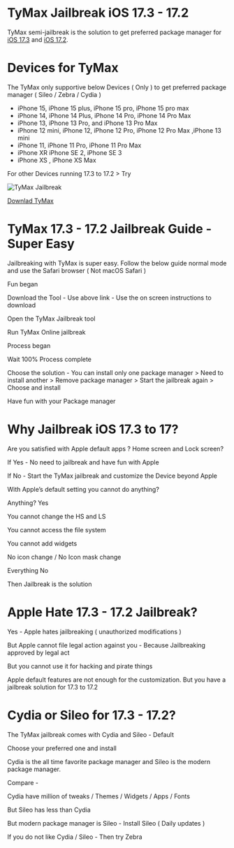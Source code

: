 # TyMax Jailbreak iOS 17.3 - 17.2


TyMax semi-jailbreak is the solution to get preferred package manager for [iOS 17.3](https://silzee.com/17.3/) and [iOS 17.2](https://silzee.com/17.2/).

# Devices for TyMax

The TyMax only supportive below Devices ( Only )  to get preferred package manager ( Sileo / Zebra / Cydia )


* iPhone 15, iPhone 15 plus, iPhone 15 pro, iPhone 15 pro max
* iPhone 14, iPhone 14 Plus, iPhone 14 Pro, iPhone 14 Pro Max
* iPhone 13, iPhone 13 Pro, and iPhone 13 Pro Max 
* iPhone 12 mini, iPhone 12, iPhone 12 Pro, iPhone 12 Pro Max ,iPhone 13 mini
* iPhone 11, iPhone 11 Pro, iPhone 11 Pro Max 
* iPhone XR iPhone SE 2, iPhone SE 3 
* iPhone XS , iPhone XS Max

For other Devices running 17.3 to 17.2  > Try 

![TyMax Jailbreak](https://silzee.com/17.2/assets/img/tymax172.png)

[Downlad TyMax](https://silzee.com/redirect/TyMax/)


# TyMax 17.3 - 17.2  Jailbreak Guide - Super Easy 

Jailbreaking with TyMax is super easy. Follow the below guide normal mode and use the Safari browser ( Not macOS Safari )

Fun began 

Download the Tool - Use above link - Use the on screen instructions to download

Open the TyMax Jailbreak tool 

Run TyMax Online jailbreak

Process began

Wait 100% Process complete

Choose the solution - You can install only one package manager  > Need to install another > Remove package manager > Start the jailbreak again > Choose and install

Have fun with your Package manager


# Why Jailbreak iOS 17.3 to 17?

Are you satisfied with Apple default apps ? Home screen and Lock screen?

If Yes - No need to jailbreak and have fun with Apple

If No - Start the TyMax jailbreak and customize the Device beyond Apple 

With Apple’s default setting you cannot do anything? 

Anything? Yes 

You cannot change the HS and LS

You cannot access the file system

You cannot add widgets 

No icon change / No Icon mask change

Everything No 

Then Jailbreak is the solution


# Apple Hate 17.3 - 17.2 Jailbreak?

Yes - Apple hates jailbreaking ( unauthorized modifications )

But Apple cannot file legal action against you - Because Jailbreaking approved by legal act

But you cannot use it for hacking and pirate things

Apple default features are not enough for the customization. But you have a  jailbreak solution for 17.3 to 17.2


# Cydia or Sileo for 17.3 - 17.2?

The TyMax jailbreak comes with Cydia and Sileo - Default 

Choose your preferred one and install 

Cydia is the all time favorite package manager and Sileo is the modern package manager.

Compare -

Cydia have million of tweaks / Themes / Widgets / Apps / Fonts 

But Sileo has less than Cydia

But modern package manager is Sileo - Install Sileo ( Daily updates )

If you do not like Cydia / Sileo - Then try Zebra 
